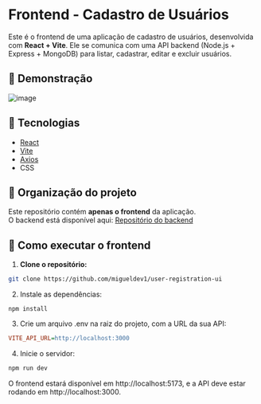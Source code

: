 # Frontend - Cadastro de Usuários

Este é o frontend de uma aplicação de cadastro de usuários, desenvolvida com **React + Vite**. Ele se comunica com uma API backend (Node.js + Express + MongoDB) para listar, cadastrar, editar e excluir usuários.

## 📸 Demonstração

![image](https://github.com/user-attachments/assets/9654c904-e68f-46fe-993b-780069bd63ba)


## 🚀 Tecnologias

- [React](https://reactjs.org/)
- [Vite](https://vitejs.dev/)
- [Axios](https://axios-http.com/)
- CSS

## 📁 Organização do projeto

Este repositório contém **apenas o frontend** da aplicação.  
O backend está disponível aqui: [Repositório do backend](https://github.com/migueldev1/user-registration-api)

## 🔧 Como executar o frontend

1. **Clone o repositório:**

```bash
git clone https://github.com/migueldev1/user-registration-ui
```

2. Instale as dependências:

```env
npm install
```

3. Crie um arquivo .env na raiz do projeto, com a URL da sua API:

```ini
VITE_API_URL=http://localhost:3000
```

4. Inicie o servidor:

```bash
npm run dev
```

O frontend estará disponível em http://localhost:5173, e a API deve estar rodando em http://localhost:3000.
